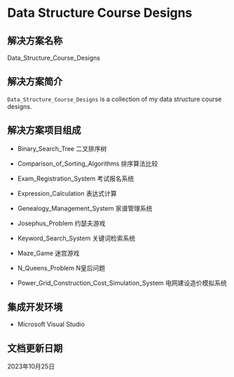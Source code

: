# Data Structure Course Designs

## 解决方案名称

Data_Structure_Course_Designs

## 解决方案简介

`Data_Structure_Course_Designs` is a collection of my data structure course designs.

## 解决方案项目组成

* Binary_Search_Tree 二叉排序树

* Comparison_of_Sorting_Algorithms 排序算法比较

* Exam_Registration_System 考试报名系统

* Expression_Calculation 表达式计算

* Genealogy_Management_System 家谱管理系统

* Josephus_Problem 约瑟夫游戏

* Keyword_Search_System 关键词检索系统

* Maze_Game 迷宫游戏

* N_Queens_Problem N皇后问题

* Power_Grid_Construction_Cost_Simulation_System 电网建设造价模拟系统

## 集成开发环境

* Microsoft Visual Studio

## 文档更新日期

2023年10月25日